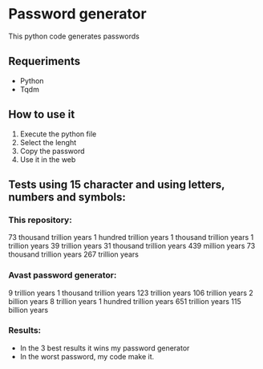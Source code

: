 # Password generator
This python code generates passwords
## Requeriments
* Python
* Tqdm
## How to use it
1. Execute the python file
2. Select the lenght
3. Copy the password
4. Use it in the web
## Tests using 15 character and using letters, numbers and symbols:
### This repository:
73 thousand trillion years
1 hundred trillion years
1 thousand trillion years
1 trillion years
39 trillion years
31 thousand trillion years
439 million years
73 thousand trillion years
267 trillion years

### Avast password generator:
9 trillion years
1 thousand trillion years
123 trillion years
106 trillion years
2 billion years
8 trillion years
1 hundred trillion years
651 trillion years
115 billion years
### Results:
* In the 3 best results it wins my password generator
* In the worst password, my code make it.
